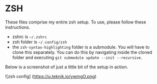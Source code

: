 # ZSH

These files comprise my entire zsh setup. To use, please follow these 
instructions.

* zshrc is `~/.zshrc`
* zsh folder is `~/.config/zsh`
* the `zsh-syntax-highlighting` folder is a submodule.  You will have to clone 
this separately. You can do this by navigating inside the cloned folder and 
executing `git submodule update --init --recursive`.

Below is a screenshot of just a little bit of the setup in action.

![zsh config]
(https://u.teknik.io/ywmgO.png)
